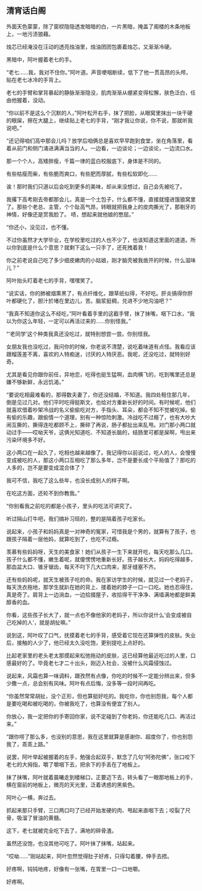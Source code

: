 ## 清宵话白阁

外面天色蒙蒙，除了窗棂隐隐透发暗暗的白，一片黑暗，掩盖了阁楼的木条地板上，一地污渍狼藉。

烛芯已经淹没在汪动的透亮烛油里，烛油团团包裹着烛芯，又渐渐冷硬。

黑暗中，阿叶握着老七的手。

“老七……我，我对不住你。”阿叶道。声音哽咽断续，低下了他一贯高昂的头颅，贴在老七冰冷的手背上。

老七的手臂和掌背暴起的静脉渐渐隐没，肌肉渐渐从绷紧变得松懈，肤色泛白，任由他握着，没动。

“你以前不是这么个沉默的人，”阿叶松开右手，抹了把脸，从眼窝里抹出一块干硬的眼屎，擦在大腿上，继续贴上老七的手背，“刚才我让你说，你不说，那就听我说吧。”


“还记得咱们高中那会儿吗？放学后咱俩总是喜欢早早跑到食堂，坐在角落里，看着从前门和侧门涌进满满当当的人。一边看，一边谈论；一边谈论，一边流口水。

那一个个人，高矮胖瘦，千篇一律的蓝白校服底下，身体是不同的。

有些枯瘦而柴，有些脆而爽口，有些肥而厚腻，有些松软即化……

诶！那时我们只道以后会吃到更多的美味，却从来没想过，自己会先被吃了。

我撂下高考刚去帝都那会儿，真是一个土包子，什么都不懂，直接就撞进饿狼窝里了。那些个老总、主管，个个趾高气昂，转眼就把我身上的皮肉撕光了，那剔牙的神情，好像还是赏我脸了。
啧，想起来就他娘的憋屈。”


“你还小，没见过，也不懂。

不过你虽然才大学毕业，在学校里吃过的人也不少了，也该知道这里面的道道。所以你到底是什么个意思？就剩下这么一只手了，还死拽着我！

你之前老说自己吃了多少细皮嫩肉的小姑娘，刚才脑壳被我凿开的时候，什么滋味儿？”

阿叶抬头盯着老七的手背，嘿嘿笑了。

“说实话，你的肺被烟熏黑了，有点纤维化，跟草纸似得，不好吃。肝炎搞得你肝叶都硬化了，胆汁於堵在里边儿，苦。脑浆挺稠，兑进不少地沟油吧？”

“我真不知道你这么不经吃，”阿叶看着手里的这截手臂，抹了抹嘴，咽下口水，“我以为你这么年轻，一定可以再活过来的……你别怪我。”


“‘老同学’这个种类我真还没吃过，就特别想尝一尝。你别怪我。

女朋友我也没吃过，我问你的时候，你老说不清楚，说吃着味道有点怪。我看应该跟榴莲差不离，喜欢的人特痴迷，讨厌的人特厌恶。我呢，还没吃过，就特别好奇。

尤其是看见你跟你前任，异地恋，吃得也挺生猛啊，血肉横飞的，吃到嘴里还总是嫌不够新鲜，永远饥渴。”


“要说吃相最难看的，那得数夫妻了，你还没结婚，不知道。我四处租住那几年，倒是见过几对。他们平时吃得挺斯文，也给对方重新长好的时间。有时候呢，他们就喜欢借着吵架冷战的名义偷偷吃对方，手指头、耳朵，都会不知不觉被吃掉。偷有偷的乐趣，跟偷情一个道理，别有一种惊险刺激。冷战吃不过瘾了，也有大吵大闹互撕的，撕得连吃都顾不上，撕碎了再说，肠子都扯出来乱甩。对门那小两口就动过手——哎呦天爷，这俩光知道吃、不知道长脑的，结肠里可都是屎啊，甩出来污染环境多不好。

这小两口在一起久了，吃相也越来越像了。我记得你以前说过，吃人的人，会慢慢变成被吃的人，那这小两口互相吃了那么多年，岂不是要长成个平局值了？那吃的人多的，岂不是要变成混合体了？

我可不信，我吃了这么些年，也没长成别人的样子啊。

在吃这方面，还轮不到你教我。”


“你别看我之前吃的都是小孩子，里头的吃法可讲究了。

听过隔山打牛吧，我们搞补习班的，整的是隔着孩子吃家长。

说起来，小孩子和妈妈真是一对神奇的冤家，可惜我是个男的，就算有了孩子，也跟孩子隔着一层他妈，就算吃到了，也吃不过瘾。

羡慕有些妈妈呀，天生的美食家！她们从孩子一生下来就开吃，每天吃那么几口。孩子什么都不懂，嫩生着呢，就傻愣愣地重新长好。孩子越长大，妈妈吃得越多，那血盆大口、锥牙锯齿，每天不叼下几大口肉来，那牙缝塞不齐。

还有些妈妈呢，就天生被孩子吃的命。我在家访学生的时候，就见过一个老妈子，每天洗衣拖地，那学生就趴在她的背上、搂着她的脖子一口一口吃。她也忍得住，真是奇了。肩背上一边淌血，一边拾掇屋子，收拾得干干净净、满墙满地都是鲜美醇香的血。

你看，这些孩子长大了，就一点也不像他家的老妈子，所以你说什么‘会变成被自己吃掉的人’，就是胡扯嘛。”


说到这，阿叶叹了口气，抚摸着老七的手背，感受着它现在还算弹性的皮肤。失业后，接触的人少了，他已经太久没吃饱，更别提吃上点好的。

比起老家里的老头老太那摸起来松弛拖动的皮肤，这已经算他最近吃过的人里，口感最好的了。毕竟老七才二十出头，刚迈入社会，没被什么风霜侵蚀过。

说起来，风霜也算一味调料，跟孜然有点像，你吃的时候不一定能分辨出来，但多少撒一点，总会别有风味。阿叶有点后悔，没多等一段时间再吃。

“你虽然常常胡扯，没个正形，但也算挺好吃的。我吃你，你也别怨我，每个人都是要吃喝和被吃喝的，你被我吃了，也算没有便宜了别人。

你放心，我一定把你的手寄回你家，说不定碰到了你老妈，你还能吃几口、再活过来。”

“跟你唠了那么多，也没别的意思，我在这里就算是感谢你、超度你了，你也别怨我了，乖乖上路。”

说罢，阿叶举起被握着的左手，勉强合起双手，默念了几句“阿弥陀佛”，张口咬下老七的大拇指，嚼了嚼咽下去，把余下的手丢在了地板上。


抹了抹嘴，阿叶就着晨曦走到楼梯口，正要迈下去，转头看了一眼那地板上的手，横在窗前的地板上，微亮的天光里，泛着诱惑的黑紫色。

阿叶心一横，奔过去。

抓起来那只手臂，三口两口叼了已经开始发硬的肉、甩起来直咽下去；咬裂了尺骨，吸溜了冒油的黄髓。

这下，老七就被完全吃下去了，满地的碎骨渣。

虽然还没饱，也没其他可吃了。阿叶抹了抹嘴，站起来。

“哎呦……”刚站起来，阿叶忽然觉得肚子好疼，只得勾着腰，伸手去捂。

好疼啊，钝钝地疼，好像有一张嘴，在胃里一口一口地嚼。

好疼啊。
